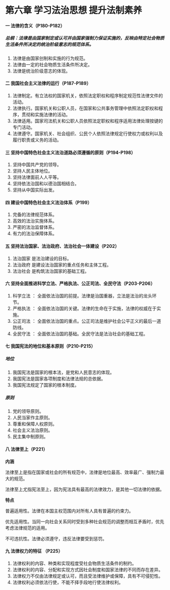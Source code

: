 # 第六章 学习法治思想 提升法制素养

#### 一 法律的含义（P180-P182）

##### 总纲：法律是由国家制定或认可并由国家强制力保证实施的，反映由特定社会物质生活条件所决定的统治阶级意志的规范体系。

1. 法律是由国家创制和实施的行为规范。
2. 法律由一定的社会物质生活条件所决定。
3. 法律是统治阶级意志的体现。



#### 二 我国社会主义法律的运行（P187-P189）

1. 法律制定。有立法权的国家机关，依照法定职权和程序制定规范性法律文件的活动。
2. 法律执行。国家机关和公职人员，在国家和公共事务管理中依照法定职权和程序，贯彻和实施法律的活动。
3. 法律适用。国家司法机关和公职人员依照法定职权和程序适用法律处理按键的专门活动。
4. 法律遵守。国家机关、社会组织、公民个人依照法律规定行使权力或权利以及履行职责或义务的活动。



#### 三 坚持中国特色社会主义法治道路必须遵循的原则（P194-P198）

1. 坚持中国共产党的领导。
2. 坚持人民主体地位。
3. 坚持法律面前人人平等。
4. 坚持依法治国和以德治国相结合。
5. 坚持从中国实际出发。



#### 四 建设中国特色社会主义法治体系（P199）

1. 完备的法律规范体系。
2. 高效的法治实施体系。
3. 严密的法治监督体系。
4. 有力的法治保障体系。



#### 五 坚持法治国家、法治政府、法治社会一体建设（P202）

1. 法治国家 是法治建设的目标。
2. 法治政府 是建设法治国家的重点任务和主体工程。
3. 法治社会 是构筑法治国家的基础工程。



#### 六 坚持全面推进科学立法、严格执法、公正司法、全民守法（P203-P206）

1. 科学立法 ： 全面依法治国的前提。法律是治国重器，立法是法治的龙头环节。
2. 严格执法 ： 全面依法治国的关键。法律的生命在于实施，法律的权威在于实施。
3. 公正司法 ： 全面依法治国的重点。公正司法是维护社会公平正义的最后一道防线。
4. 全民守法 ： 全面依法治国的基础。全民守法是法治社会的基础工程。



#### 七 我国宪法的地位和基本原则（P210-P215）

##### 地位

1. 我国宪法是国家的根本法，是党和人民意志的体现。
2. 我国宪法是国家各项制度和法律法规的总依据。
3. 我国宪法规定了国家的根本制度。

##### 原则

1. 党的领导原则。
2. 人民当家作主原则。
3. 尊重和保障人权原则。
4. 社会主义法治原则。
5. 民主集中制原则。



#### 八 法律至上（P221）

**内涵**

法律至上是指在国家或社会的所有规范中，法律是地位最高、效率最广、强制力最大的规范。

法律至上尤指宪法至上，因为宪法具有最高的法律效力，是其他一切法律的依据。

**特点**

普遍适用性。法律在本国主权范围内对所有人具有普遍的约束力。

优先适用性。当同一向社会关系同时受到多种社会规范的调整而相互矛盾时，优先考虑法律规范的适用。

不可违抗性。法律必须遵守，违反法律要受到惩罚。



#### 九 法律权力的特征 （P225）

1. 法律权利的内容、种类和实现程度受社会物质生活条件的制约。
2. 法律权利的内容、分配和实现方式因社会制度和国家法律的不同而存在差异。
3. 法律权力不仅由法律规定或认可，而且受法律维护或保障，具有不可侵犯性。
4. 法律权利必须依法行使，不能不择手段地行使法律权利。